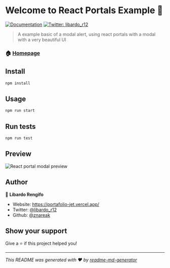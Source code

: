 # Welcome to React Portals Example 👋
[![Documentation](https://img.shields.io/badge/documentation-yes-brightgreen.svg)](https://github.com/react-testing/react-portals)
[![Twitter: libardo\_r12](https://img.shields.io/twitter/follow/libardo\_r12.svg?style=social)](https://twitter.com/libardo\_r12)

> A example basic of a modal alert, using react portals with a modal with a very beautiful UI

### 🏠 [Homepage](https://github.com/react-testing/react-portals)

## Install

```sh
npm install
```

## Usage

```sh
npm run start
```

## Run tests

```sh
npm run test
```
 
## Preview
![React portal modal preview](https://i.imgur.com/Sj8frhg.png)


## Author

👤 **Libardo Rengifo**

* Website: https://portafolio-jet.vercel.app/
* Twitter: [@libardo\_r12](https://twitter.com/libardo\_r12)
* Github: [@znareak](https://github.com/znareak)

## Show your support

Give a ⭐️ if this project helped you!


***
_This README was generated with ❤️ by [readme-md-generator](https://github.com/kefranabg/readme-md-generator)_